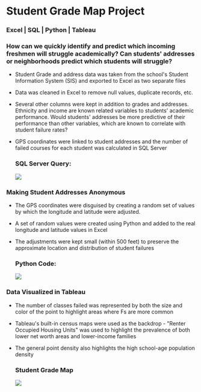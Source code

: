 # Student Grade Map Project

### Excel | SQL | Python | Tableau 

### How can we quickly identify and predict which incoming freshmen will struggle academically? Can students' addresses or neighborhoods predict which students will struggle?

 - Student Grade and address data was taken from the school's Student Information System (SIS) and exported to Excel as two separate files
 - Data was cleaned in Excel to remove null values, duplicate records, etc.
 - Several other columns were kept in addition to grades and addresses. Ethnicity and income are known related variables to students' academic performance.
       Would students' addresses be more predictive of their performance than other variables, which are known to correlate with student failure rates?
 - GPS coordinates were linked to student addresses and the number of failed courses for each student was calculated in SQL Server

   ### SQL Server Query:
   ![](images/SQL-Grade-Address-Join.jpg)

### Making Student Addresses Anonymous
- The GPS coordinates were disguised by creating a random set of values by which the longitude and latitude were adjusted.
- A set of random values were created using Python and added to the real longitude and latitude values in Excel
- The adjustments were kept small (within 500 feet) to preserve the approximate location and distribution of student failures

   ### Python Code:
   ![](images/GPS-adjustment-python.jpg)
  
### Data Visualized in Tableau
- The number of classes failed was represented by both the size and color of the point to highlight areas where Fs are more common
- Tableau's built-in census maps were used as the backdrop - "Renter Occupied Housing Units" was used to highlight the prevalence of both lower net worth areas and lower-income families
- The general point density also highlights the high school-age population density
  
    ### Student Grade Map 
    ![](images/StudentGradeMap.jpg)
